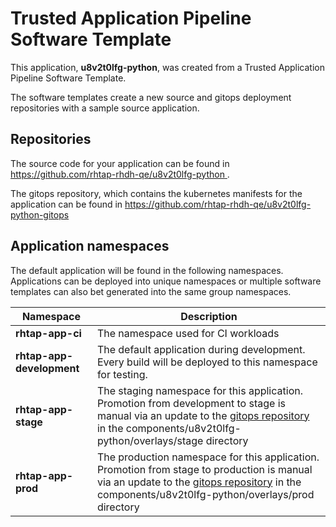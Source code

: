 # Trusted Application Pipeline Software Template

This application, **u8v2t0lfg-python**, was created from a Trusted Application Pipeline Software Template.

The software templates create a new source and gitops deployment repositories with a sample source application. 

## Repositories

The source code for your application can be found in [https://github.com/rhtap-rhdh-qe/u8v2t0lfg-python ](https://github.com/rhtap-rhdh-qe/u8v2t0lfg-python ).
 
The gitops repository, which contains the kubernetes manifests for the application can be found in 
[https://github.com/rhtap-rhdh-qe/u8v2t0lfg-python-gitops ](https://github.com/rhtap-rhdh-qe/u8v2t0lfg-python-gitops ) 

## Application namespaces 

The default application will be found in the following namespaces. Applications can be deployed into unique namespaces or multiple software templates can also bet generated into the same group namespaces.  

|  Namespace   |  Description   |  
| -------- | -------- |
| **rhtap-app-ci** | The namespace used for CI workloads |
| **rhtap-app-development** | The default application during development. Every build will be deployed to this namespace for testing. |
| **rhtap-app-stage** | The staging namespace for this application. Promotion from development to stage is manual via an update to the [gitops repository](https://github.com/rhtap-rhdh-qe/u8v2t0lfg-python-gitops ) in the components/u8v2t0lfg-python/overlays/stage directory |
| **rhtap-app-prod** | The production namespace for this application. Promotion from stage to production is manual via an update to the [gitops repository](https://github.com/rhtap-rhdh-qe/u8v2t0lfg-python-gitops ) in the components/u8v2t0lfg-python/overlays/prod directory |